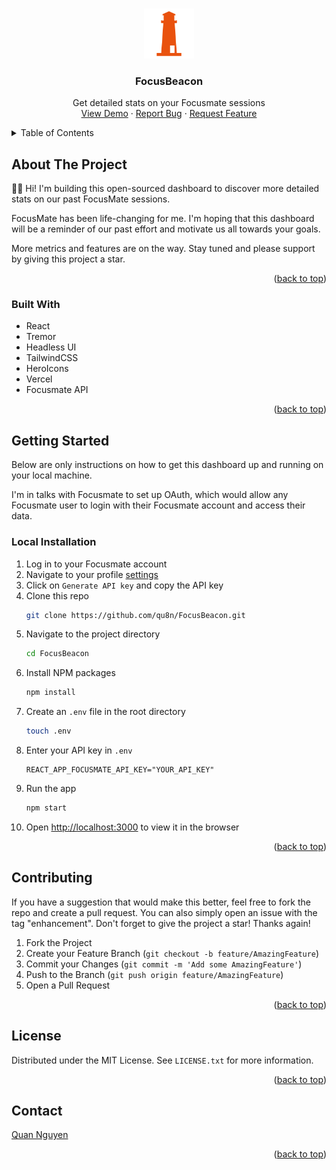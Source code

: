 <a name="readme-top"></a>

<!-- PROJECT HEADER -->
<br />
<div align="center">
  <a href="https://github.com/qu8n/FocusBeacon">
    <img src="public/logo.png" alt="Logo" width="80" height="80">
  </a>

<h3 align="center">FocusBeacon</h3>

  <p align="center">
    Get detailed stats on your Focusmate sessions
    <br />
    <a href="https://focusbeacon.vercel.app/">View Demo</a>
    ·
    <a href="https://github.com/qu8n/FocusBeacon/issues">Report Bug</a>
    ·
    <a href="https://github.com/qu8n/FocusBeacon/issues">Request Feature</a>
  </p>
</div>



<!-- TABLE OF CONTENTS -->
<details>
  <summary>Table of Contents</summary>
  <ol>
    <li>
      <a href="#about-the-project">About The Project</a>
      <ul>
        <li><a href="#built-with">Built With</a></li>
      </ul>
    </li>
    <li>
      <a href="#getting-started">Getting Started</a>
      <ul>
        <li><a href="#local-installation">Local Installation</a></li>
      </ul>
    </li>
    <li><a href="#contributing">Contributing</a></li>
    <li><a href="#license">License</a></li>
    <li><a href="#contact">Contact</a></li>
  </ol>
</details>



<!-- ABOUT THE PROJECT -->
## About The Project

👋🏼 Hi! I'm building this open-sourced dashboard to discover more detailed stats on our past FocusMate sessions.

FocusMate has been life-changing for me. I'm hoping that this dashboard will be a reminder of our past effort and motivate us all towards your goals.

More metrics and features are on the way. Stay tuned and please support by giving this project a star.

<p align="right">(<a href="#readme-top">back to top</a>)</p>



### Built With

* React
* Tremor
* Headless UI
* TailwindCSS
* HeroIcons
* Vercel
* Focusmate API

<p align="right">(<a href="#readme-top">back to top</a>)</p>



<!-- GETTING STARTED -->
## Getting Started

Below are only instructions on how to get this dashboard up and running on your local machine. 

I'm in talks with Focusmate to set up OAuth, which would allow any Focusmate user to login with their Focusmate account and access their data.

### Local Installation

1. Log in to your Focusmate account
2. Navigate to your profile [settings](https://www.focusmate.com/profile/edit-p)
3. Click on `Generate API key` and copy the API key
4. Clone this repo
   ```sh
   git clone https://github.com/qu8n/FocusBeacon.git
   ```
5. Navigate to the project directory
   ```sh
   cd FocusBeacon
   ```
6. Install NPM packages
   ```sh
   npm install
   ```
7. Create an `.env` file in the root directory
   ```sh
   touch .env
   ```
8. Enter your API key in `.env`
   ```
   REACT_APP_FOCUSMATE_API_KEY="YOUR_API_KEY"
   ```
9. Run the app
   ```sh
   npm start
   ```
10. Open [http://localhost:3000](http://localhost:3000) to view it in the browser

<p align="right">(<a href="#readme-top">back to top</a>)</p>



<!-- CONTRIBUTING -->
## Contributing

If you have a suggestion that would make this better, feel free to fork the repo and create a pull request. 
You can also simply open an issue with the tag "enhancement".
Don't forget to give the project a star! Thanks again!

1. Fork the Project
2. Create your Feature Branch (`git checkout -b feature/AmazingFeature`)
3. Commit your Changes (`git commit -m 'Add some AmazingFeature'`)
4. Push to the Branch (`git push origin feature/AmazingFeature`)
5. Open a Pull Request

<p align="right">(<a href="#readme-top">back to top</a>)</p>



<!-- LICENSE -->
## License

Distributed under the MIT License. See `LICENSE.txt` for more information.

<p align="right">(<a href="#readme-top">back to top</a>)</p>



<!-- CONTACT -->
## Contact

[Quan Nguyen](https://www.quans.org/)

<p align="right">(<a href="#readme-top">back to top</a>)</p>
